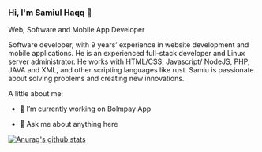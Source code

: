 

<!--
**Realhaqq/RealHaqq** is a ✨ _special_ ✨ repository because its `README.md` (this file) appears on your GitHub profile.

Here are some ideas to get you started:

- 🔭 I’m currently working on ...
- 🌱 I’m currently learning ...
- 👯 I’m looking to collaborate on ...
- 🤔 I’m looking for help with ...
- 💬 Ask me about ...
- 📫 How to reach me: ...
- 😄 Pronouns: ...
- ⚡ Fun fact: ...
-->

### Hi, I'm Samiul Haqq 👋
Web, Software and Mobile App Developer

Software developer, with 9 years’ experience in website development and mobile applications. He is an experienced full-stack developer and Linux server administrator. He works with HTML/CSS, Javascript/ NodeJS, PHP, JAVA and XML, and other scripting languages like rust. Samiu is passionate about solving problems and creating new innovations.

A little about me:

- 🔭 I’m currently working on Bolmpay App

- 💬 Ask me about anything here


[![Anurag's github stats](https://github-readme-stats.vercel.app/api?username=Realhaqq)](https://github.com/anuraghazra/github-readme-stats)

